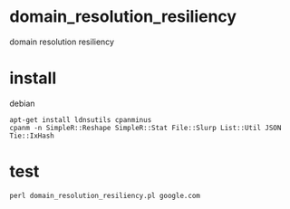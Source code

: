 # domain_resolution_resiliency
domain resolution resiliency

# install

debian

    apt-get install ldnsutils cpanminus
    cpanm -n SimpleR::Reshape SimpleR::Stat File::Slurp List::Util JSON Tie::IxHash


# test

    perl domain_resolution_resiliency.pl google.com
